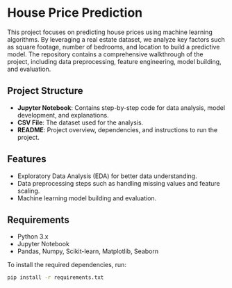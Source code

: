 # House Price Prediction

This project focuses on predicting house prices using machine learning algorithms. By leveraging a real estate dataset, we analyze key factors such as square footage, number of bedrooms, and location to build a predictive model. The repository contains a comprehensive walkthrough of the project, including data preprocessing, feature engineering, model building, and evaluation.

## Project Structure
- **Jupyter Notebook**: Contains step-by-step code for data analysis, model development, and explanations.
- **CSV File**: The dataset used for the analysis.
- **README**: Project overview, dependencies, and instructions to run the project.

## Features
- Exploratory Data Analysis (EDA) for better data understanding.
- Data preprocessing steps such as handling missing values and feature scaling.
- Machine learning model building and evaluation.

## Requirements
- Python 3.x
- Jupyter Notebook
- Pandas, Numpy, Scikit-learn, Matplotlib, Seaborn

To install the required dependencies, run:
```bash
pip install -r requirements.txt

